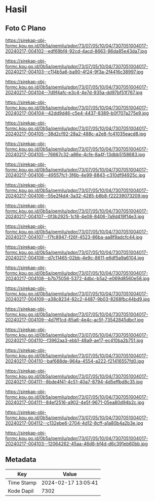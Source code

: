 # Hasil

## Foto C Plano

https://sirekap-obj-formc.kpu.go.id/0b5a/pemilu/pdpr/73/07/05/10/04/7307051004017-20240217-004102--edf69bf4-92cd-4acd-8663-86da85e43da7.jpg

https://sirekap-obj-formc.kpu.go.id/0b5a/pemilu/pdpr/73/07/05/10/04/7307051004017-20240217-004103--c114b5a6-ba90-4f24-9f3a-2f4416c38997.jpg

https://sirekap-obj-formc.kpu.go.id/0b5a/pemilu/pdpr/73/07/05/10/04/7307051004017-20240217-004104--7d9f4afc-e3c4-4e7d-935a-dd97bf51f767.jpg

https://sirekap-obj-formc.kpu.go.id/0b5a/pemilu/pdpr/73/07/05/10/04/7307051004017-20240217-004104--42dd9d46-c5e4-4437-8389-b0f707a275e9.jpg

https://sirekap-obj-formc.kpu.go.id/0b5a/pemilu/pdpr/73/07/05/10/04/7307051004017-20240217-004105--38d2cf92-28a2-488c-a2e8-fc41035eacd8.jpg

https://sirekap-obj-formc.kpu.go.id/0b5a/pemilu/pdpr/73/07/05/10/04/7307051004017-20240217-004105--76667c32-a86e-4cfe-8a4f-13dbb5158683.jpg

https://sirekap-obj-formc.kpu.go.id/0b5a/pemilu/pdpr/73/07/05/10/04/7307051004017-20240217-004106--49557fc1-3f6b-4e99-8843-c310df94925c.jpg

https://sirekap-obj-formc.kpu.go.id/0b5a/pemilu/pdpr/73/07/05/10/04/7307051004017-20240217-004106--55e2f4d4-3a32-4285-b8b8-f22239073209.jpg

https://sirekap-obj-formc.kpu.go.id/0b5a/pemilu/pdpr/73/07/05/10/04/7307051004017-20240217-004107--0f3b2925-1c18-4e08-8406-7a9d419f14e3.jpg

https://sirekap-obj-formc.kpu.go.id/0b5a/pemilu/pdpr/73/07/05/10/04/7307051004017-20240217-004107--f7fc8947-f26f-4523-86ba-aa8f9adcfc44.jpg

https://sirekap-obj-formc.kpu.go.id/0b5a/pemilu/pdpr/73/07/05/10/04/7307051004017-20240217-004108--d7c11465-02bb-4e9c-8611-e6df5a9a6104.jpg

https://sirekap-obj-formc.kpu.go.id/0b5a/pemilu/pdpr/73/07/05/10/04/7307051004017-20240217-004108--b7b75056-5372-4dbc-b5a2-e069d8560e58.jpg

https://sirekap-obj-formc.kpu.go.id/0b5a/pemilu/pdpr/73/07/05/10/04/7307051004017-20240217-004109--a38c8234-82c2-4487-9b03-8268fbc44bd9.jpg

https://sirekap-obj-formc.kpu.go.id/0b5a/pemilu/pdpr/73/07/05/10/04/7307051004017-20240217-004109--4d7ff1cd-85a6-4e4c-ac5f-73542845dbcf.jpg

https://sirekap-obj-formc.kpu.go.id/0b5a/pemilu/pdpr/73/07/05/10/04/7307051004017-20240217-004110--f3962aa3-ebb1-48a9-ae17-ec410ba2b751.jpg

https://sirekap-obj-formc.kpu.go.id/0b5a/pemilu/pdpr/73/07/05/10/04/7307051004017-20240217-004110--baf688de-964a-4554-a222-f21416557fd0.jpg

https://sirekap-obj-formc.kpu.go.id/0b5a/pemilu/pdpr/73/07/05/10/04/7307051004017-20240217-004111--8bde4f41-4c51-40a7-8794-4d5effbd8c35.jpg

https://sirekap-obj-formc.kpu.go.id/0b5a/pemilu/pdpr/73/07/05/10/04/7307051004017-20240217-004111--84ef2516-a902-4e5f-9671-05ea80d94b2c.jpg

https://sirekap-obj-formc.kpu.go.id/0b5a/pemilu/pdpr/73/07/05/10/04/7307051004017-20240217-004112--c132ebe6-2704-4d12-8cff-a1a80b4a2b3e.jpg

https://sirekap-obj-formc.kpu.go.id/0b5a/pemilu/pdpr/73/07/05/10/04/7307051004017-20240217-004103--12064262-45aa-46d8-bf4d-d6c391eb60bb.jpg


## Metadata

| Key        | Value               |
| ---------- | ------------------- |
| Time Stamp | 2024-02-17 13:05:41 |
| Kode Dapil | 7302                |



